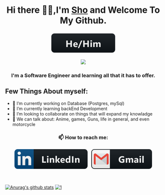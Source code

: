 <h1 align="center"> Hi there 👋🏼,I'm <a href="shoel-uddin.github.io">Sho</a> and Welcome To My Github. </h1>
<p align="center"><tb><img src="svg/pronouns/hehim.svg" alt="he/him" style="vertical-align:top; margin:6px 4px"></tb></tr></p>

<p align="center"><tb><img  src="https://visitor-badge.glitch.me/badge?page_id=shoel-uddin.shoel-uddin"/></tb></p>

<h3 align="center">I'm a Software Engineer and learning all that it has to offer.</h3>

## Few Things About myself:

- 🔭 I’m currently working on Database (Postgres, mySql)
- 🌱 I’m currently learning backEnd Development 
- 👯 I’m looking to collaborate on things that will expand my knowladge
- 💬 We can talk about: Anime, games, Guns, life in general, and even motorcycle

<h3 align="center">📫 How to reach me:</h3>
<p align="center">
<a href="https://www.linkedin.com/in/shoel-uddin/"><tb><img src="svg/social/linkedin.svg" alt="linkedin" style="vertical-align:top; margin:6px 4px"></tb></tr></a>
<a href ="mailto:shoel1989@gmail.com"><tb><img src="svg/social/gmail.svg" alt="" style="vertical-align:top; margin:6px 4px"></tb></tr></a> 
</p>

<br>

[![Anurag's github stats](https://github-readme-stats.vercel.app/api?username=shoel-uddin&hide=prs&count_private=true&show_icons=true&theme=onedark)](https://github.com/anuraghazra/github-readme-stats) [![1](https://github-readme-stats.vercel.app/api/top-langs/?username=shoel-uddin&layout=compact&langs_count=8&theme=onedark)](https://github.com/anuraghazra/github-readme-stats)

<br>
